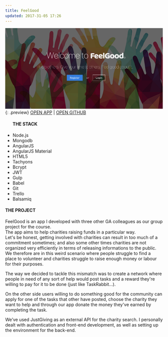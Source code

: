 ```yaml
---
title: FeelGood
updated: 2017-31-05 17:26
---
```


![feelGood](/assets/images/feelGood.png){: .preview}
<a href="http://feelgood.herokuapp.com/" target="_blank" class="bb-0">OPEN APP</a> |
<a href="https://github.com/mmorandini/feelGoodApp" target="_blank" class="bb-0">OPEN GITHUB</a>
<ul class="tech-list">
	<h4 class="pa0 ma0">THE STACK</h4>
	<li class="tech-tool">Node.js</li>
	<li class="tech-tool">Mongodb</li>
	<li class="tech-tool">AngularJS</li>
	<li class="tech-tool">AngularJS Material</li>
	<li class="tech-tool">HTML5</li>
	<li class="tech-tool">Tachyons</li>
	<li class="tech-tool">Bcrypt</li>
	<li class="tech-tool">JWT</li>
	<li class="tech-tool">Gulp</li>
	<li class="tech-tool">Babel</li>
	<li class="tech-tool">Git</li>
	<li class="tech-tool">Trello</li>
	<li class="tech-tool">Balsamiq</li>
</ul>

<h4 class="pa0 ma0">THE PROJECT</h4>
<p>
	FeelGood is an app I developed with three other GA colleagues as our group project for the course.<br> The app aims to help charities raising funds in a particular way.<br> Let's be honest, getting involved with charities can result in too much of a commitment sometimes; and also some other times charities are not organized very efficiently in terms of releasing informations to the public. We therefore are in this weird scenario where people struggle to find a place to volunteer and charities struggle to raise enough money or labour for their purposes.
</p>
<p>
	The way we decided to tackle this mismatch was to create a network where people in need of any 
	sort of help would post tasks and a reward they're willing to pay for it to be done (just like TaskRabbit...).
</p>
<p>
	On the other side users willing to do something good for the community can apply for one of the tasks that other have posted, choose the charity they want to help and through our app donate the money they've earned by completing the task.
</p>
<p>
	We’ve used JustGiving as an external API for the charity search. I personally dealt with authentication and front-end development, as well as setting up the environment for the back-end.
</p>

